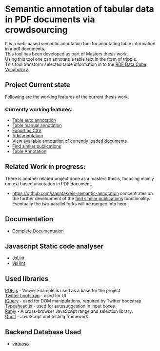 # Semantic annotation of tabular data in PDF documents via crowdsourcing

It is a web-based semantic annotation tool for annotating table information in a pdf documents. <br>
This tool has been developed as part of Masters thesis work. <br>
Using this tool one can annotate a table text in the form of tripple.<br> 
This tool transform selected table information in to the [RDF Data Cube Vocabulary](http://www.w3.org/TR/vocab-data-cube/).

## Project Current state
Following are the working features of the current thesis work.<br>

### Currently working features:
- [Table auto annotation](http://youtu.be/i4oXo01cpVY)
- [Table manual annotation](http://youtu.be/DuHdWuUFeFo)
- [Export as CSV](https://www.youtube.com/watch?v=PwyjeJ1zSRA)
- [Add annotation](https://github.com/saifulnipo/eis-semantic-annotation/wiki/Documentation#how-to-add-annotations)
- [View available annotation of currently loaded documents](https://github.com/saifulnipo/eis-semantic-annotation/wiki/Documentation#how-to-fetch-existing-annotations)
- [Find similar publications](https://github.com/saifulnipo/eis-semantic-annotation/wiki/Documentation#find-similar-publications)
- [Table Annotation](https://github.com/saifulnipo/eis-semantic-annotation/wiki/Documentation#how-to-annotate-table)

## Related Work in progress:

There is another related project  done as a masters thesis, focusing mainly on text based annotation in PDF document. <br>
 - https://github.com/jaanatak/eis-semantic-annotation concentrates on the further development of the [find similar publications](https://github.com/AKSW/semann/wiki/Documentation#find-similar-publications) functionality. 
Eventually the two parallel forks will be merged into here.

## Documentation
- [Complete Documentation](https://github.com/saifulnipo/eis-semantic-annotation/wiki)

## Javascript Static code analyser
- [JsLint](http://www.jslint.com/)
- [JsHint](http://www.jshint.com/)

## Used libraries

[PDF.js](http://mozilla.github.io/pdf.js/) - Viewer Example is used as a base for the project  
[Twitter bootstrap](http://getbootstrap.com/) - used for UI  
[jQuery](http://jquery.com/) - used for DOM manipulations, required by Twitter bootstrap  
[Typeahead.js](https://github.com/twitter/typeahead.js) - used for autosuggestion in input boxes  
[Ranjy](https://code.google.com/p/rangy/) - A cross-browser JavaScript range and selection library.  
[Qunit](http://qunitjs.com/) - JavaScript unit testing framework

## Backend Database Used
- [virtuoso](http://virtuoso.openlinksw.com/)
